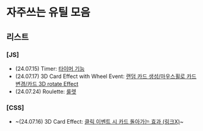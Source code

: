 # 자주쓰는 유틸 모음

## 리스트

### [JS]

- (24.07.15) Timer: [타이머 기능](https://github.com/1bins/-make-utils/tree/main/timer)
- (24.07.17) 3D Card Effect with Wheel Event: [랜덤 카드 생성/마우스휠로 카드변경/카드 3D rotate Effect](https://github.com/1bins/-make-utils/tree/main/randomCard)
- (24.07.24) Roulette: [룰렛](https://github.com/1bins/-make-utils/tree/main/roulette)

### [CSS]

- ~(24.07.16) 3D Card Effect: [클릭 이벤트 시 카드 돌아가는 효과 (링크X)](https://github.com/1bins/-make-utils)~
